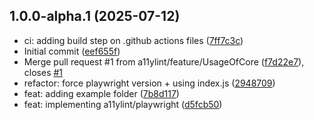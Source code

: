 ## 1.0.0-alpha.1 (2025-07-12)

* ci: adding build step on .github actions files ([7ff7c3c](https://github.com/a11ylint/playwright/commit/7ff7c3c))
* Initial commit ([eef655f](https://github.com/a11ylint/playwright/commit/eef655f))
* Merge pull request #1 from a11ylint/feature/UsageOfCore ([f7d22e7](https://github.com/a11ylint/playwright/commit/f7d22e7)), closes [#1](https://github.com/a11ylint/playwright/issues/1)
* refactor: force playwright version + using index.js ([2948709](https://github.com/a11ylint/playwright/commit/2948709))
* feat: adding example folder ([7b8d117](https://github.com/a11ylint/playwright/commit/7b8d117))
* feat: implementing a11ylint/playwright ([d5fcb50](https://github.com/a11ylint/playwright/commit/d5fcb50))
